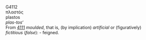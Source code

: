 <body>
  <p>G4112<br>  πλαστός  <br> plastos  <br><i>plas-tos‘ </i><br>From <a href="g4111.htm">4111</a>  <i>moulded</i>, that is, (by implication) <i>artificial</i> or (figuratively) <i>fictitious</i> (<i>false</i>): - feigned.<br></p>
 </body>